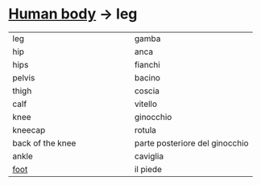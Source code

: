 # [Human body](human-body.html) -> leg 

<table>
<tr>
<td width="50%">leg</td>
<td>gamba</td>
</tr>
<tr>
<td width="50%">hip</td>
<td>anca</td>
</tr>
<tr>
<td width="50%">hips</td>
<td>fianchi</td>
</tr>
<tr>
<td width="50%">pelvis</td>
<td>bacino</td>
</tr>
<tr>
<td width="50%">thigh</td>
<td>coscia</td>
</tr>
<tr>
<td width="50%">calf</td>
<td>vitello</td>
</tr>
<tr>
<td width="50%">knee</td>
<td>ginocchio</td>
</tr>
<tr>
<td width="50%">kneecap</td>
<td>rotula</td>
</tr>
<tr>
<td width="50%">back of the knee</td>
<td>parte posteriore del ginocchio</td>
</tr>
<tr>
<td width="50%">ankle</td>
<td>caviglia</td>
</tr>
<tr>
<td width="50%"><a href="human-body-foot.html">foot</a></td>
<td>il piede</td>
</tr>
</table>
